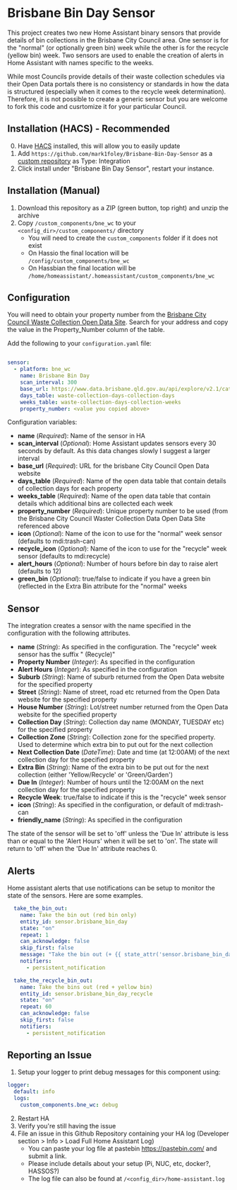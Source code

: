 # Brisbane Bin Day Sensor

This project creates two new Home Assistant binary sensors that provide details of bin collections in the Brisbane City Council area.  One sensor is for the "normal" (or optionally green bin) week while the other is for the recycle (yellow bin) week.  Two sensors are used to enable the creation of alerts in Home Assistant with names specific to the weeks.

While most Councils provide details of their waste collection schedules via their Open Data portals there is no consistency or standards in how the data is structured (especially when it comes to the recycle week determination).  Therefore, it is not possible to create a generic sensor but you are welcome to fork this code and cusrtomize it for your particular Council. 

## Installation (HACS) - Recommended
0. Have [HACS](https://custom-components.github.io/hacs/installation/manual/) installed, this will allow you to easily update
1. Add `https://github.com/mark1foley/Brisbane-Bin-Day-Sensor` as a [custom repository](https://custom-components.github.io/hacs/usage/settings/#add-custom-repositories) as Type: Integration
2. Click install under "Brisbane Bin Day Sensor", restart your instance.

## Installation (Manual)
1. Download this repository as a ZIP (green button, top right) and unzip the archive
2. Copy `/custom_components/bne_wc` to your `<config_dir>/custom_components/` directory
   * You will need to create the `custom_components` folder if it does not exist
   * On Hassio the final location will be `/config/custom_components/bne_wc`
   * On Hassbian the final location will be `/home/homeassistant/.homeassistant/custom_components/bne_wc`

## Configuration

You will need to obtain your property number from the [Brisbane City Council Waste Collection Open Data Site](https://data.brisbane.qld.gov.au/explore/dataset/waste-collection-days-collection-days/table/).  Search for your address and copy the value in the Property_Number column of the table.

Add the following to your `configuration.yaml` file:

```yaml

sensor:
  - platform: bne_wc
    name: Brisbane Bin Day
    scan_interval: 300
    base_url: https://www.data.brisbane.qld.gov.au/api/explore/v2.1/catalog/datasets/{dataset_id}/records?where={query}&limit=1
    days_table: waste-collection-days-collection-days
    weeks_table: waste-collection-days-collection-weeks
    property_number: <value you copied above>
```

Configuration variables:

- **name** (*Required*): Name of the sensor in HA
- **scan_interval** (*Optional*): Home Assistant updates sensors every 30 seconds by default.  As this data changes slowly I suggest a larger interval 
- **base_url** (*Required*): URL for the brisbane City Council Open Data website
- **days_table** (*Required*): Name of the open data table that contain details of collection days for each property
- **weeks_table** (*Required*): Name of the open data table that contain details which additional bins are collected each week
- **property_number** (*Required*): Unique property number to be used (from the Brisbane City Council Waster Collection Data Open Data Site referenced above
- **icon** (*Optional*): Name of the icon to use for the "normal" week sensor (defaults to mdi:trash-can)
- **recycle_icon** (*Optional*): Name of the icon to use for the "recycle" week sensor (defaults to mdi:recycle)
- **alert_hours** (*Optional*): Number of hours before bin day to raise alert (defaults to 12)
- **green_bin** (*Optional*): true/false to indicate if you have a green bin (reflected in the Extra Bin attribute for the "normal" weeks

## Sensor

The integration creates a sensor with the name specified in the configuration with the following attributes.

- **name** (*String*): As specified in the configuration.  The "recycle" week sensor has the suffix " (Recycle)"
- **Property Number** (*Integer*): As specified in the configuration 
- **Alert Hours** (*Integer*): As specified in the configuration 
- **Suburb** (*String*): Name of suburb returned from the Open Data website for the specified property  
- **Street** (*String*): Name of street, road etc returned from the Open Data website for the specified property  
- **House Number** (*String*): Lot/street number returned from the Open Data website for the specified property  
- **Collection Day** (*String*): Collection day name (MONDAY, TUESDAY etc) for the specified property  
- **Collection Zone** (*String*): Collection zone for the specified property.  Used to determine which extra bin to put out for the next collection
- **Next Collection Date** (*DateTime*): Date and time (at 12:00AM) of the next collection day for the specified property 
- **Extra Bin** (*String*): Name of the extra bin to be put out for the next collection (either 'Yellow/Recycle' or 'Green/Garden')
- **Due In** (*Integer*): Number of hours until the 12:00AM on the next collection day for the specified property 
- **Recycle Week**: true/false to indicate if this is the "recycle" week sensor
- **icon** (*String*): As specified in the configuration, or default of mdi:trash-can
- **friendly_name** (*String*): As specified in the configuration

The state of the sensor will be set to 'off' unless the 'Due In' attribute is less than or equal to the 'Alert Hours' when it will be set to 'on'.  The state will return to 'off' when the 'Due In' attribute reaches 0.

## Alerts

Home assistant alerts that use notifications can be setup to monitor the state of the sensors.  Here are some examples.

```yaml
  take_the_bin_out:
    name: Take the bin out (red bin only)
    entity_id: sensor.brisbane_bin_day
    state: "on"
    repeat: 1
    can_acknowledge: false
    skip_first: false
    message: "Take the bin out (+ {{ state_attr('sensor.brisbane_bin_day', 'Extra Bin') }})!!!"
    notifiers:
      - persistent_notification
```

```yaml
  take_the_recycle_bin_out:
    name: Take the bins out (red + yellow bin)
    entity_id: sensor.brisbane_bin_day_recycle
    state: "on"
    repeat: 60
    can_acknowledge: false
    skip_first: false
    notifiers:
      - persistent_notification
```
## Reporting an Issue

1. Setup your logger to print debug messages for this component using:
```yaml
logger:
  default: info
  logs:
    custom_components.bne_wc: debug
```
2. Restart HA
3. Verify you're still having the issue
4. File an issue in this Github Repository containing your HA log (Developer section > Info > Load Full Home Assistant Log)
   * You can paste your log file at pastebin https://pastebin.com/ and submit a link.
   * Please include details about your setup (Pi, NUC, etc, docker?, HASSOS?)
   * The log file can also be found at `/<config_dir>/home-assistant.log`
